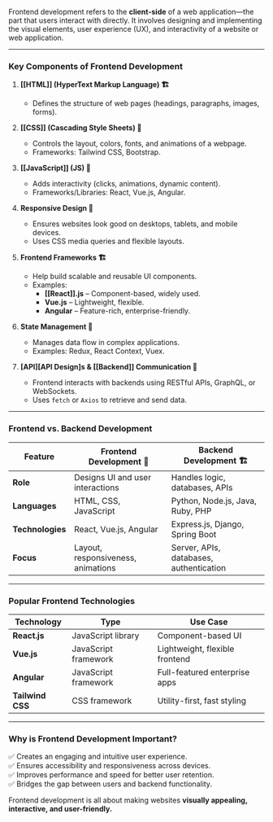 
Frontend development refers to the **client-side** of a web application—the part that users interact with directly. It involves designing and implementing the visual elements, user experience (UX), and interactivity of a website or web application.

---

### **Key Components of Frontend Development**

1. **[[HTML]] (HyperText Markup Language) 🏗️**
    - Defines the structure of web pages (headings, paragraphs, images, forms).

2. **[[CSS]] (Cascading Style Sheets) 🎨**    
    - Controls the layout, colors, fonts, and animations of a webpage.
    - Frameworks: Tailwind CSS, Bootstrap.

3. **[[JavaScript]] (JS) 🧠**
    - Adds interactivity (clicks, animations, dynamic content).
    - Frameworks/Libraries: React, Vue.js, Angular.

4. **Responsive Design 📱**
    - Ensures websites look good on desktops, tablets, and mobile devices.
    - Uses CSS media queries and flexible layouts.

5. **Frontend Frameworks 🏗️**
    - Help build scalable and reusable UI components.
    - Examples:
        - **[[React]].js** – Component-based, widely used.
        - **Vue.js** – Lightweight, flexible.
        - **Angular** – Feature-rich, enterprise-friendly.

6. **State Management 🔄**
    - Manages data flow in complex applications.
    - Examples: Redux, React Context, Vuex.

7. **[API][API Design]s & [[Backend]] Communication 🔗**
    - Frontend interacts with backends using RESTful APIs, GraphQL, or WebSockets.
    - Uses `fetch` or `Axios` to retrieve and send data.

---

### **Frontend vs. Backend Development**

|Feature|Frontend Development 🎨|Backend Development 🏗️|
|---|---|---|
|**Role**|Designs UI and user interactions|Handles logic, databases, APIs|
|**Languages**|HTML, CSS, JavaScript|Python, Node.js, Java, Ruby, PHP|
|**Technologies**|React, Vue.js, Angular|Express.js, Django, Spring Boot|
|**Focus**|Layout, responsiveness, animations|Server, APIs, databases, authentication|

---

### **Popular Frontend Technologies**

|Technology|Type|Use Case|
|---|---|---|
|**React.js**|JavaScript library|Component-based UI|
|**Vue.js**|JavaScript framework|Lightweight, flexible frontend|
|**Angular**|JavaScript framework|Full-featured enterprise apps|
|**Tailwind CSS**|CSS framework|Utility-first, fast styling|

---

### **Why is Frontend Development Important?**

✅ Creates an engaging and intuitive user experience.  
✅ Ensures accessibility and responsiveness across devices.  
✅ Improves performance and speed for better user retention.  
✅ Bridges the gap between users and backend functionality.

Frontend development is all about making websites **visually appealing, interactive, and user-friendly.** 